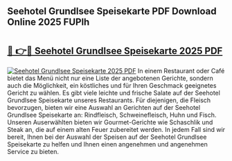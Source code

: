 ## Seehotel Grundlsee Speisekarte PDF Download Online 2025 FUPlh

# <h2><a href="http://gc9m63.nevu.top/?p=Seehotel+Grundlsee+Speisekarte">🔗 👉🔴 Seehotel Grundlsee Speisekarte 2025 PDF</a></h2>

[![Seehotel Grundlsee Speisekarte 2025 PDF](https://i.imgur.com/dBaPXMq.png)](http://gc9m63.nevu.top/?p=Seehotel+Grundlsee+Speisekarte)
In einem Restaurant oder Café bietet das Menü nicht nur eine Liste der angebotenen Gerichte, sondern auch die Möglichkeit, ein köstliches und für Ihren Geschmack geeignetes Gericht zu wählen. Es gibt viele leichte und frische Salate auf der Seehotel Grundlsee Speisekarte unseres Restaurants. Für diejenigen, die Fleisch bevorzugen, bieten wir eine Auswahl an Gerichten auf der Seehotel Grundlsee Speisekarte an: Rindfleisch, Schweinefleisch, Huhn und Fisch. Unseren Auserwählten bieten wir Gourmet-Gerichte wie Schaschlik und Steak an, die auf einem alten Feuer zubereitet werden. In jedem Fall sind wir bereit, Ihnen bei der Auswahl der Speisen auf der Seehotel Grundlsee Speisekarte zu helfen und Ihnen einen angenehmen und angenehmen Service zu bieten.
